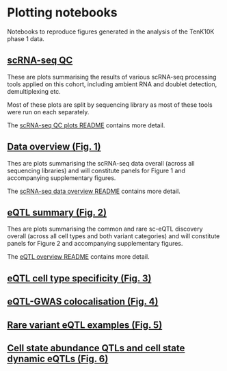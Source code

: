 # Plotting notebooks

Notebooks to reproduce figures generated in the analysis of the TenK10K phase 1 data.

## [scRNA-seq QC](qc_plots)

These are plots summarising the results of various scRNA-seq processing tools applied on this cohort, including ambient RNA and doublet detection, demultiplexing etc.

Most of these plots are split by sequencing library as most of these tools were run on each separately.

The [scRNA-seq QC plots README](qc_plots/README.md) contains more detail. 

## [Data overview (Fig. 1)](overview_figures)

Thes are plots summarising the scRNA-seq data overall (across all sequencing libraries) and will constitute panels for Figure 1 and accompanying supplementary figures.

The [scRNA-seq data overview README](overview_figures/README.md) contains more detail.

## [eQTL summary (Fig. 2)](eqtl_summary_figures)

Thes are plots summarising the common and rare sc-eQTL discovery overall (across all cell types and both variant categories) and will constitute panels for Figure 2 and accompanying supplementary figures.

The [eQTL overview README](eqtl_summary_figures/README.md) contains more detail.

## [eQTL cell type specificity (Fig. 3)](celltype_specific_eqtl_figures)

## [eQTL-GWAS colocalisation (Fig. 4)](coloc_figures)

## [Rare variant eQTL examples (Fig. 5)](rv_example_figures)

## [Cell state abundance QTLs and cell state dynamic eQTLs (Fig. 6)](cell_state_figures)


